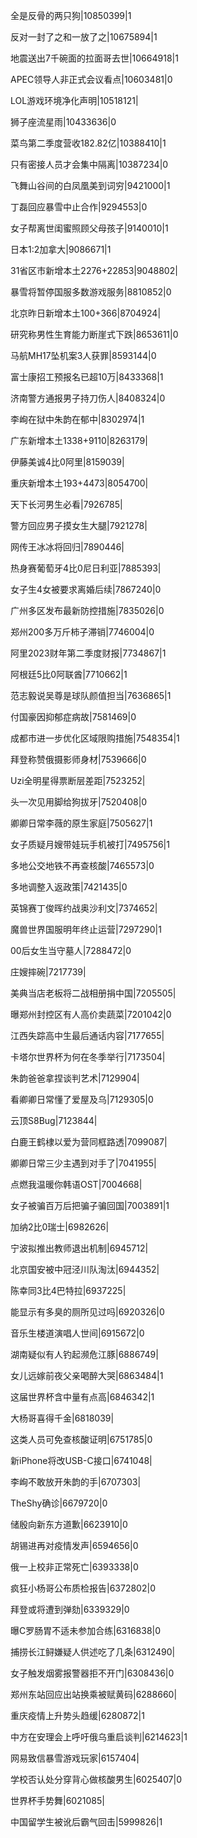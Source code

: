 全是反骨的两只狗|10850399|1

反对一封了之和一放了之|10675894|1

地震送出7千碗面的拉面哥去世|10664918|1

APEC领导人非正式会议看点|10603481|0

LOL游戏环境净化声明|10518121|

狮子座流星雨|10433636|0

菜鸟第二季度营收182.82亿|10388410|1

只有密接人员才会集中隔离|10387234|0

飞舞山谷间的白凤凰美到词穷|9421000|1

丁磊回应暴雪中止合作|9294553|0

女子帮离世闺蜜照顾父母孩子|9140010|1

日本1:2加拿大|9086671|1

31省区市新增本土2276+22853|9048802|

暴雪将暂停国服多数游戏服务|8810852|0

北京昨日新增本土100+366|8704924|

研究称男性生育能力断崖式下跌|8653611|0

马航MH17坠机案3人获罪|8593144|0

富士康招工预报名已超10万|8433368|1

济南警方通报男子持刀伤人|8408324|0

李峋在狱中朱韵在郁中|8302974|1

广东新增本土1338+9110|8263179|

伊藤美诚4比0阿里|8159039|

重庆新增本土193+4473|8054700|

天下长河男生必看|7926785|

警方回应男子摸女生大腿|7921278|

网传王冰冰将回归|7890446|

热身赛葡萄牙4比0尼日利亚|7885393|

女子生4女被要求离婚后续|7867240|0

广州多区发布最新防控措施|7835026|0

郑州200多万斤柿子滞销|7746004|0

阿里2023财年第二季度财报|7734867|1

阿根廷5比0阿联酋|7710662|1

范志毅说吴尊是球队颜值担当|7636865|1

付国豪因抑郁症病故|7581469|0

成都市进一步优化区域限购措施|7548354|1

拜登称赞俄摄影师身材|7539666|0

Uzi全明星得票断层差距|7523252|

头一次见用脚给狗拔牙|7520408|0

卿卿日常李薇的原生家庭|7505627|1

女子质疑月嫂带娃玩手机被打|7495756|1

多地公交地铁不再查核酸|7465573|0

多地调整入返政策|7421435|0

英锦赛丁俊晖约战奥沙利文|7374652|

魔兽世界国服明年终止运营|7297290|1

00后女生当守墓人|7288472|0

庄嫂摔碗|7217739|

美典当店老板将二战相册捐中国|7205505|

曝郑州封控区有人高价卖蔬菜|7201042|0

江西失踪高中生最后通话内容|7177655|

卡塔尔世界杯为何在冬季举行|7173504|

朱韵爸爸拿捏谈判艺术|7129904|

看卿卿日常懂了爱屋及乌|7129305|0

云顶S8Bug|7123844|

白鹿王鹤棣以爱为营同框路透|7099087|

卿卿日常三少主遇到对手了|7041955|

点燃我温暖你韩语OST|7004668|

女子被骗百万后把骗子骗回国|7003891|1

加纳2比0瑞士|6982626|

宁波拟推出教师退出机制|6945712|

北京国安被中冠泾川队淘汰|6944352|

陈幸同3比4巴特拉|6937225|

能显示有多臭的厕所见过吗|6920326|0

音乐生楼道演唱人世间|6915672|0

湖南疑似有人钓起濒危江豚|6886749|

女儿远嫁前夜父亲喝醉大哭|6863484|1

这届世界杯含中量有点高|6846342|1

大杨哥喜得千金|6818039|

这类人员可免查核酸证明|6751785|0

新iPhone将改USB-C接口|6741048|

李峋不敢放开朱韵的手|6707303|

TheShy确诊|6679720|0

储殷向新东方道歉|6623910|0

胡锡进再对疫情发声|6594656|0

俄一上校非正常死亡|6393338|0

疯狂小杨哥公布质检报告|6372802|0

拜登或将遭到弹劾|6339329|0

曝C罗肠胃不适未参加合练|6316838|0

捕捞长江鲟嫌疑人供述吃了几条|6312490|

女子触发烟雾报警器拒不开门|6308436|0

郑州东站回应出站换乘被赋黄码|6288660|

重庆疫情上升势头趋缓|6280872|1

中方在安理会上呼吁俄乌重启谈判|6214623|1

网易致信暴雪游戏玩家|6157404|

学校否认处分穿背心做核酸男生|6025407|0

世界杯手势舞|6021085|

中国留学生被讹后霸气回击|5999826|1

